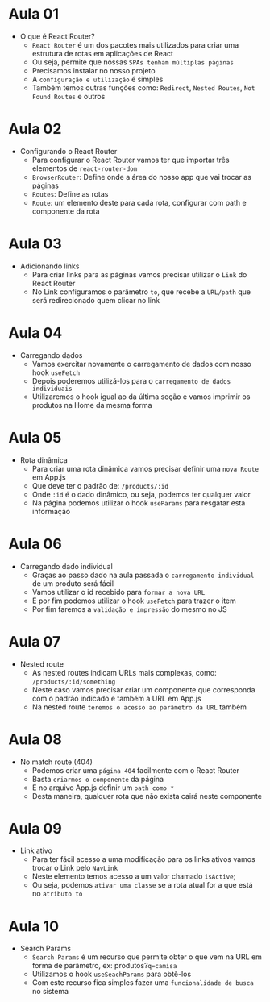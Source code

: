 # Aula 01

- O que é React Router?
  - `React Router` é um dos pacotes mais utilizados para criar uma estrutura de rotas em aplicações de React
  - Ou seja, permite que nossas `SPAs tenham múltiplas páginas`
  - Precisamos instalar no nosso projeto
  - A `configuração e utilização` é simples
  - Também temos outras funções como: `Redirect`, `Nested Routes`, `Not Found Routes` e outros

# Aula 02

- Configurando o React Router
  - Para configurar o React Router vamos ter que importar três elementos de `react-router-dom`
  - `BrowserRouter`: Define onde a área do nosso app que vai trocar as páginas
  - `Routes`: Define as rotas
  - `Route`: um elemento deste para cada rota, configurar com path e componente da rota

# Aula 03

- Adicionando links
  - Para criar links para as páginas vamos precisar utilizar o `Link` do React Router
  - No Link configuramos o parâmetro `to`, que recebe a `URL/path` que será redirecionado quem clicar no link

# Aula 04

- Carregando dados
  - Vamos exercitar novamente o carregamento de dados com nosso hook `useFetch`
  - Depois poderemos utilizá-los para o `carregamento de dados individuais`
  - Utilizaremos o hook igual ao da última seção e vamos imprimir os produtos na Home da mesma forma

# Aula 05

- Rota dinâmica
  - Para criar uma rota dinâmica vamos precisar definir uma `nova Route` em App.js
  - Que deve ter o padrão de: `/products/:id`
  - Onde `:id` é o dado dinâmico, ou seja, podemos ter qualquer valor
  - Na página podemos utilizar o hook `useParams` para resgatar esta informação

# Aula 06

- Carregando dado individual
  - Graças ao passo dado na aula passada o `carregamento individual` de um produto será fácil
  - Vamos utilizar o id recebido para `formar a nova URL`
  - E por fim podemos utilizar o hook `useFetch` para trazer o item
  - Por fim faremos a `validação e impressão` do mesmo no JS

# Aula 07

- Nested route
  - As nested routes indicam URLs mais complexas, como: `/products/:id/something`
  - Neste caso vamos precisar criar um componente que corresponda com o padrão indicado e também a URL em App.js
  - Na nested route `teremos o acesso ao parâmetro da URL` também

# Aula 08

- No match route (404)
  - Podemos criar uma `página 404` facilmente com o React Router
  - Basta `criarmos o componente` da página
  - E no arquivo App.js definir um `path como *`
  - Desta maneira, qualquer rota que não exista cairá neste componente

# Aula 09

- Link ativo
  - Para ter fácil acesso a uma modificação para os links ativos vamos trocar o Link pelo `NavLink`
  - Neste elemento temos acesso a um valor chamado `isActive`;
  - Ou seja, podemos `ativar uma classe` se a rota atual for a que está no `atributo to`

# Aula 10

- Search Params
  - `Search Params` é um recurso que permite obter o que vem na URL em forma de parâmetro, ex: produtos?`q=camisa`
  - Utilizamos o hook `useSeachParams` para obtê-los
  - Com este recurso fica simples fazer uma `funcionalidade de busca` no sistema
